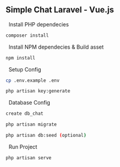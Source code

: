 ## Simple Chat Laravel - Vue.js


&nbsp; Install PHP dependecies
```bash
composer install
```

&nbsp; Install NPM dependecies & Build asset
```bash
npm install
```

&nbsp; Setup Config
```bash
cp .env.example .env

php artisan key:generate
```

&nbsp; Database Config
```bash
create db_chat

php artisan migrate

php artisan db:seed (optional)
```

&nbsp; Run Project
```bash
php artisan serve
```
